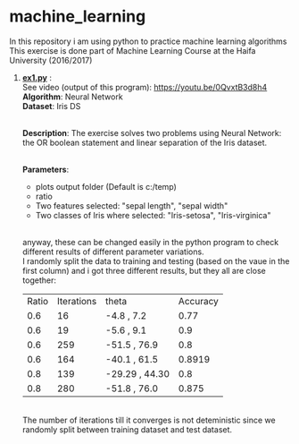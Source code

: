 # machine_learning
In this repository i am using python to practice machine learning algorithms
<br>
This exercise is done part of Machine Learning Course at the Haifa University (2016/2017)

1. <b><u>ex1.py</u></b> : 
    <br>See video (output of this program): https://youtu.be/0QvxtB3d8h4 
    <br><b>Algorithm</b>: Neural Network
    <br><b>Dataset</b>: Iris DS
    
    <br><b>Description</b>: The exercise solves two problems using Neural Network: the OR boolean statement and linear separation of the Iris  dataset. 
    
    <br><b>Parameters</b>:
    - plots output folder (Default is c:/temp)
    - ratio
    - Two features selected: "sepal length", "sepal width"
    - Two classes of Iris where selected: "Iris-setosa", "Iris-virginica"
    
    <br>anyway, these can be changed easily in the python program to check different results of different parameter variations.
    <br>I randomly split the data to training and testing (based on the vaue in the first column) and i got three different results, but they all are close together: 
    <table>
        <tr>
        <td>Ratio</td>
        <td>Iterations</td>
        <td>theta</td>
        <td>Accuracy</td>
        </tr>
        <tr>
        <td>0.6</td>
        <td>16</td>
        <td>-4.8 , 7.2</td>
        <td>0.77</td>
        </tr>
        <tr>
        <td>0.6</td>
        <td>19</td>
        <td>-5.6 , 9.1</td>
        <td>0.9</td>
        </tr>
        <tr>
        <td>0.6</td>
        <td>259</td>
        <td>-51.5 , 76.9</td>
        <td>0.8</td>
        </tr>       
        <tr>
        <td>0.6</td>
        <td>164</td>
        <td>-40.1 , 61.5</td>
        <td>0.8919</td>
        </tr>   
        <tr>
        <td>0.8</td>
        <td>139</td>
        <td>-29.29 , 44.30</td>
        <td>0.8</td>
        </tr>      
        <tr>
        <td>0.8</td>
        <td>280</td>
        <td>-51.8 , 76.0</td>
        <td>0.875</td>
        </tr>              
    </table>
    
    
    <br>
    The number of iterations till it converges is not deteministic since we randomly split between training dataset and test dataset.
    
    
